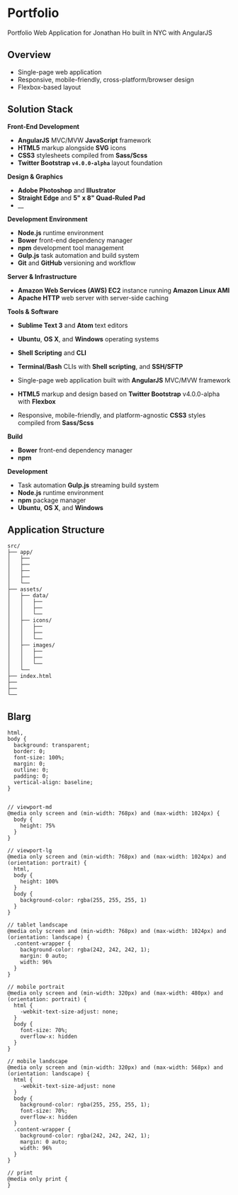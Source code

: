 Portfolio
=========

Portfolio Web Application for Jonathan Ho built in NYC with AngularJS




Overview
--------

 - Single-page web application
 - Responsive, mobile-friendly, cross-platform/browser design
 - Flexbox-based layout




Solution Stack
--------------

__Front-End Development__

 - __AngularJS__ MVC/MVW __JavaScript__ framework
 - __HTML5__ markup alongside __SVG__ icons
 - __CSS3__ stylesheets compiled from __Sass/Scss__
 - __Twitter Bootstrap `v4.0.0-alpha`__ layout foundation


__Design & Graphics__

 - __Adobe Photoshop__ and __Illustrator__
 - __Straight Edge__ and __5" x 8" Quad-Ruled Pad__ 
 - __


__Development Environment__

 - __Node.js__ runtime environment
 - __Bower__ front-end dependency manager
 - __npm__ development tool management
 - __Gulp.js__ task automation and build system
 - __Git__ and __GitHub__ versioning and workflow


__Server & Infrastructure__

 - __Amazon Web Services (AWS) EC2__ instance running __Amazon Linux AMI__
 - __Apache HTTP__ web server with server-side caching


__Tools & Software__

 - __Sublime Text 3__ and __Atom__ text editors
 - __Ubuntu__, __OS X__, and __Windows__ operating systems
 - __Shell Scripting__ and __CLI__
 - __Terminal/Bash__ CLIs with __Shell scripting__, and __SSH/SFTP__


 - Single-page web application built with __AngularJS__ MVC/MVW framework
 - __HTML5__ markup and design based on __Twitter Bootstrap__ v4.0.0-alpha with __Flexbox__
 - Responsive, mobile-friendly, and platform-agnostic __CSS3__ styles compiled from __Sass/Scss__

__Build__

 - __Bower__ front-end dependency manager
 - __npm__ 


__Development__

 - Task automation __Gulp.js__ streaming build system
 - __Node.js__ runtime environment
 - __npm__ package manager
 - __Ubuntu__, __OS X__, and __Windows__





Application Structure
---------------------

```
src/
├── app/
│   ├── 
│   ├── 
│   ├── 
│   ├── 
│   └── 
├── assets/
│   ├── data/
│   │   ├── 
│   │   ├── 
│   │   └── 
│   ├── icons/
│   │   ├── 
│   │   ├── 
│   │   └── 
│   ├── images/
│   │   ├── 
│   │   ├── 
│   │   └── 
│   └── 
├── index.html
├── 
├── 
└── 
```




Blarg
-----

```
html,
body {
  background: transparent;
  border: 0;
  font-size: 100%;
  margin: 0;
  outline: 0;
  padding: 0;
  vertical-align: baseline;
}


// viewport-md
@media only screen and (min-width: 768px) and (max-width: 1024px) {
  body {
    height: 75%
  }
}

// viewport-lg
@media only screen and (min-width: 768px) and (max-width: 1024px) and (orientation: portrait) {
  html,
  body {
    height: 100%
  }
  body {
    background-color: rgba(255, 255, 255, 1)
  }
}

// tablet landscape
@media only screen and (min-width: 768px) and (max-width: 1024px) and (orientation: landscape) {
  .content-wrapper {
    background-color: rgba(242, 242, 242, 1);
    margin: 0 auto;
    width: 96%
  }
}

// mobile portrait
@media only screen and (min-width: 320px) and (max-width: 480px) and (orientation: portrait) {
  html {
    -webkit-text-size-adjust: none;
  }
  body {
    font-size: 70%;
    overflow-x: hidden
  }
}

// mobile landscape
@media only screen and (min-width: 320px) and (max-width: 568px) and (orientation: landscape) {
  html {
    -webkit-text-size-adjust: none
  }
  body {
    background-color: rgba(255, 255, 255, 1);
    font-size: 70%;
    overflow-x: hidden
  }
  .content-wrapper {
    background-color: rgba(242, 242, 242, 1);
    margin: 0 auto;
    width: 96%
  }
}

// print
@media only print {
}
```
